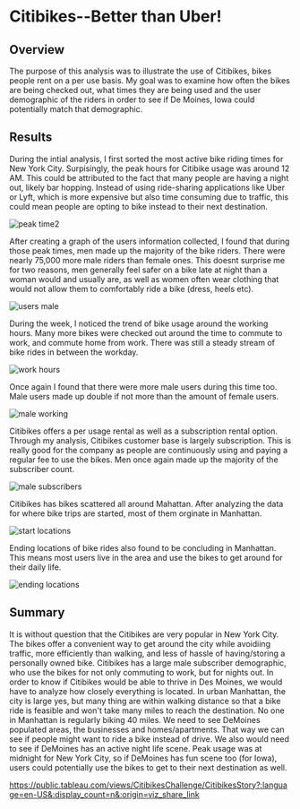 # Citibikes--Better than Uber!

## Overview 
The purpose of this analysis was to illustrate the use of Citibikes, bikes people rent on a per use basis. My goal was to examine how often the bikes are being checked out, what times they are being used and the user demographic of the riders in order to see if De Moines, Iowa could potentially match that demographic.

## Results
During the intial analysis, I first sorted the most active bike riding times for New York City. Surpisingly, the peak hours for Citibike usage was around 12 AM. This could be attributed to the fact that many people are having a night out, likely bar hopping. Instead of using ride-sharing applications like Uber or Lyft, which is more expensive but also time consuming due to traffic, this could mean people are opting to bike instead to their next destination.

![peak time2](https://user-images.githubusercontent.com/106573185/188255134-1a4c60ea-6cae-4662-aa6e-5237db13fb4f.png)


After creating a graph of the users information collected, I found that during those peak times, men made up the majority of the bike riders. There were nearly 75,000 more male riders than female ones. This doesnt surprise me for two reasons, men generally feel safer on a bike late at night than a woman would and usually are, as well as women often wear clothing that would not allow them to comfortably ride a bike (dress, heels etc).

![users male](https://user-images.githubusercontent.com/106573185/188255156-9ed091f6-3e97-4ddb-a4c9-93b3412a5ef8.PNG)


During the week, I noticed the trend of bike usage around the working hours. Many more bikes were checked out around the time to commute to work, and commute home from work. There was still a steady stream of bike rides in between the workday. 

![work hours](https://user-images.githubusercontent.com/106573185/188255168-162d53c3-dc01-47fa-a03d-6aa758bbc96f.PNG)


Once again I found that there were more male users during this time too. Male users made up double if not more than the amount of female users.

![male working](https://user-images.githubusercontent.com/106573185/188255188-e89d27a5-6a9d-476c-8b03-66e0bc2048e7.PNG)


Citibikes offers a per usage rental as well as a subscription rental option. Through my analysis, Citibikes customer base is largely subscription. This is really good for the company as people are continuously using and paying a regular fee to use the bikes. Men once again made up the majority of the subscriber count.

![male subscribers](https://user-images.githubusercontent.com/106573185/188255197-2c18e9bc-c81a-4cd7-b8e9-62786c6bd1c0.PNG)


Citibikes has bikes scattered all around Mahattan. After analyzing the data for where bike trips are started, most of them orginate in Manhattan.

![start locations](https://user-images.githubusercontent.com/106573185/188255204-56df2438-82d6-493c-80f6-146e334ca13d.PNG)


Ending locations of bike rides also found to be concluding in Manhattan. This means most users live in the area and use the bikes to get around for their daily life.

![ending locations](https://user-images.githubusercontent.com/106573185/188255211-4c060b72-4247-415b-96c8-26749c79a366.PNG)


## Summary
It is without question that the Citibikes are very popular in New York City. The bikes offer a convenient way to get around the city while avoidiing traffic, more efficiently than walking, and less of hassle of having/storing a personally owned bike. Citibikes has a large male subscriber demographic, who use the bikes for not only commuting to work, but for nights out. 
In order to know if Citibikes would be able to thrive in Des Moines, we would have to analyze how closely everything is located. In urban Manhattan, the city is large yes, but many thing are within walking distance so that a bike ride is feasible and won't take many miles to reach the destination. No one in Manhattan is regularly biking 40 miles.
We need to see DeMoines populated areas, the businesses and homes/apartments. That way we can see if people might want to ride a bike instead of drive. We also would need to see if DeMoines has an active night life scene. Peak usage was at midnight for New York City, so if DeMoines has fun scene too (for Iowa), users could potentially use the bikes to get to their next destination as well.




https://public.tableau.com/views/CitibikesChallenge/CitibikesStory?:language=en-US&:display_count=n&:origin=viz_share_link
